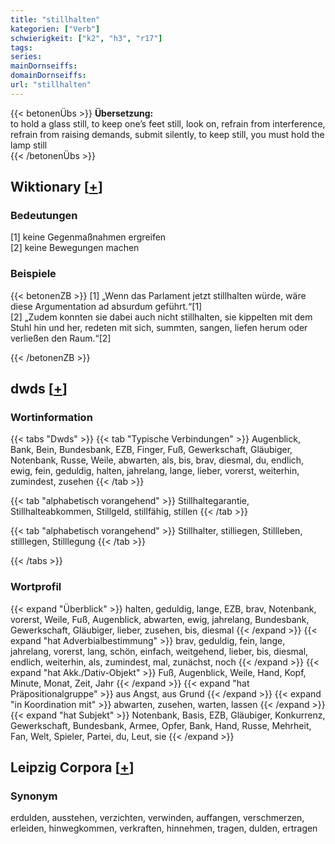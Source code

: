 ```yaml
---
title: "stillhalten"
kategorien: ["Verb"]
schwierigkeit: ["k2", "h3", "r17"]
tags:
series:
mainDornseiffs:
domainDornseiffs:
url: "stillhalten"
---
```


{{< betonenÜbs >}}
**Übersetzung:**  
to hold a glass still, to keep one’s feet still, look on, refrain from interference, refrain from raising demands, submit  silently, to keep  still, you must hold the lamp still  
{{< /betonenÜbs >}}

## Wiktionary [[+](https://de.wiktionary.org/wiki/stillhalten)]

### Bedeutungen
[1] keine Gegenmaßnahmen ergreifen  
[2] keine Bewegungen machen  

### Beispiele
{{< betonenZB >}}
[1] „Wenn das Parlament jetzt stillhalten würde, wäre diese Argumentation ad absurdum geführt.“[1]  
[2] „Zudem konnten sie dabei auch nicht stillhalten, sie kippelten mit dem Stuhl hin und her, redeten mit sich, summten, sangen, liefen herum oder verließen den Raum.“[2]  

{{< /betonenZB >}}


## dwds [[+](https://www.dwds.de/wb/stillhalten)]

### Wortinformation
{{< tabs "Dwds" >}}
{{< tab "Typische Verbindungen" >}}
Augenblick, Bank, Bein, Bundesbank, EZB, Finger, Fuß, Gewerkschaft, Gläubiger, Notenbank, Russe, Weile, abwarten, als, bis, brav, diesmal, du, endlich, ewig, fein, geduldig, halten, jahrelang, lange, lieber, vorerst, weiterhin, zumindest, zusehen
{{< /tab >}}

{{< tab "alphabetisch vorangehend" >}}
Stillhaltegarantie, Stillhalteabkommen, Stillgeld, stillfähig, stillen
{{< /tab >}}

{{< tab "alphabetisch vorangehend" >}}
Stillhalter, stilliegen, Stillleben, stilllegen, Stilllegung
{{< /tab >}}

{{< /tabs >}}

### Wortprofil
{{< expand "Überblick" >}} halten, geduldig, lange, EZB, brav, Notenbank, vorerst, Weile, Fuß, Augenblick, abwarten, ewig, jahrelang, Bundesbank, Gewerkschaft, Gläubiger, lieber, zusehen, bis, diesmal {{< /expand >}}
{{< expand "hat Adverbialbestimmung" >}} brav, geduldig, fein, lange, jahrelang, vorerst, lang, schön, einfach, weitgehend, lieber, bis, diesmal, endlich, weiterhin, als, zumindest, mal, zunächst, noch {{< /expand >}}
{{< expand "hat Akk./Dativ-Objekt" >}} Fuß, Augenblick, Weile, Hand, Kopf, Minute, Monat, Zeit, Jahr {{< /expand >}}
{{< expand "hat Präpositionalgruppe" >}} aus Angst, aus Grund {{< /expand >}}
{{< expand "in Koordination mit" >}} abwarten, zusehen, warten, lassen {{< /expand >}}
{{< expand "hat Subjekt" >}} Notenbank, Basis, EZB, Gläubiger, Konkurrenz, Gewerkschaft, Bundesbank, Armee, Opfer, Bank, Hand, Russe, Mehrheit, Fan, Welt, Spieler, Partei, du, Leut, sie {{< /expand >}}

## Leipzig Corpora [[+](https://corpora.uni-leipzig.de/en/res?word=stillhalten&corpusId=deu_newscrawl-public_2018)]


### Synonym
erdulden, ausstehen, verzichten, verwinden, auffangen, verschmerzen, erleiden, hinwegkommen, verkraften, hinnehmen, tragen, dulden, ertragen

